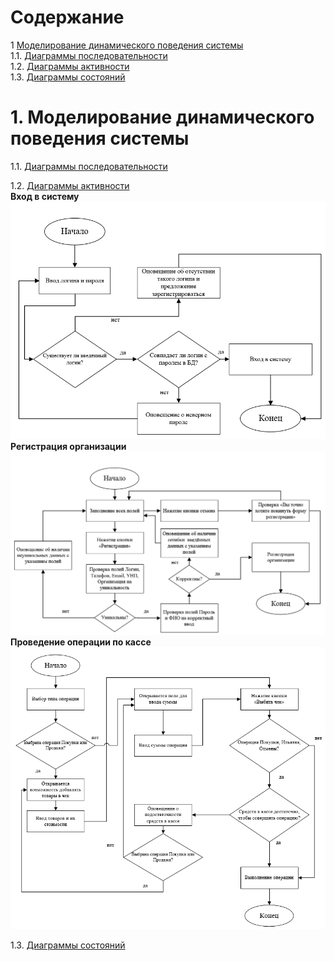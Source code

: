# Содержание
1 [Моделирование динамического поведения системы](#1)  
1.1. [Диаграммы последовательности](#1.1)  
1.2. [Диаграммы активности](#1.2)   
1.3. [Диаграммы состояний](#1.3)  

<a name="1"/>

#  1. Моделирование динамического поведения системы

<a name="1.1"/>

1.1. [Диаграммы последовательности](#1.1)  

<a name="1.2"/>

1.2. [Диаграммы активности](#1.2)   
**Вход в систему**
![Вход в систему](images/Login.png)
**Регистрация организации**
![Регистрация организации](images/Registration.png)
**Проведение операции по кассе**
![Проведение операции по кассе](images/Action.png)


<a name="1.3"/>

1.3. [Диаграммы состояний](#1.3) 



